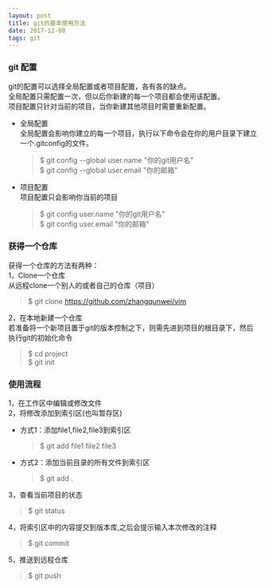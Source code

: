 ```yaml
---
layout: post
title: git的基本使用方法
date: 2017-12-08 
tags: git    
---
```


### git 配置  
git的配置可以选择全局配置或者项目配置，各有各的缺点。  
全局配置只需配置一次，但以后你新建的每一个项目都会使用该配置。     
项目配置只针对当前的项目，当你新建其他项目时需要重新配置。

* 全局配置  
全局配置会影响你建立的每一个项目，执行以下命令会在你的用户目录下建立一个.gitconfig的文件。
    > $ git config --global user.name "你的git用户名"  
    > $ git config --global user.email "你的邮箱"

* 项目配置  
项目配置只会影响你当前的项目
    > $ git config user.name "你的git用户名"  
    > $ git config user.email "你的邮箱"

### 获得一个仓库

获得一个仓库的方法有两种：  
1，Clone一个仓库  
    从远程clone一个别人的或者自己的仓库（项目）   
> $ git clone https://github.com/zhangqunwei/vim


2，在本地新建一个仓库  
    若准备将一个新项目置于git的版本控制之下，则需先进到项目的根目录下，然后执行git的初始化命令
> $ cd project  
> $ git init 


### 使用流程

1，在工作区中编辑或修改文件  
2，将修改添加到索引区(也叫暂存区)  
- 方式1：添加file1,file2,file3到索引区
    > $ git add file1 file2 file3

- 方式2：添加当前目录的所有文件到索引区
    > $ git add .

3，查看当前项目的状态
> $ git status

4，将索引区中的内容提交到版本库,之后会提示输入本次修改的注释
> $ git commit  
  
5，推送到远程仓库
>$ git push


